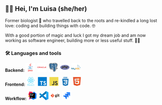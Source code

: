 ## :woman_technologist: Hei, I'm Luisa (she/her)
Former biologist 🧬 who travelled back to the roots and re-kindled a long lost love: coding and building things with code. 🤓

With a good portion of magic and luck I got my dream job and am now working as software engineer, building more or less useful stuff. 👷‍♀️

### :hammer_and_wrench: Languages and tools

<b>Backend:</b>
  <img src="https://github.com/devicons/devicon/blob/master/icons/java/java-original-wordmark.svg" title="Java" alt="Java" width="30" height="30"/>&nbsp;
  <img src="https://github.com/devicons/devicon/blob/master/icons/oracle/oracle-original.svg" title="Oracle" alt="Oracle" width="30" height="30"/>&nbsp;
  <img src="https://github.com/devicons/devicon/blob/master/icons/postgresql/postgresql-original.svg" title="PostgreSQL" alt="PostgreSQL" width="30" height="30"/>&nbsp;
  <img src="https://github.com/devicons/devicon/blob/master/icons/php/php-original.svg" title="PHP" alt="PHP" width="30" height="30"/>&nbsp;
  <img src="https://github.com/devicons/devicon/blob/master/icons/mysql/mysql-original-wordmark.svg" title="MySQL" alt="MySQL" width="30" height="30"/>&nbsp;

<b>Frontend:</b>
  <img src="https://github.com/devicons/devicon/blob/master/icons/react/react-original-wordmark.svg" title="React" alt="React" width="30" height="30"/>&nbsp;
  <img src="https://github.com/devicons/devicon/blob/master/icons/typescript/typescript-original.svg" title="TypeScript"  alt="TypeScript" width="30" height="30"/>&nbsp;
  <img src="https://github.com/devicons/devicon/blob/master/icons/javascript/javascript-original.svg" title="JavaScript" alt="JavaScript" width="30" height="30"/>&nbsp;
  <img src="https://github.com/devicons/devicon/blob/master/icons/css3/css3-plain-wordmark.svg"  title="CSS3" alt="CSS" width="30" height="30"/>&nbsp;
  <img src="https://github.com/devicons/devicon/blob/master/icons/html5/html5-original.svg" title="HTML5" alt="HTML" width="30" height="30"/>&nbsp;

<b>Workflow:</b>
  <img src="https://github.com/devicons/devicon/blob/master/icons/intellij/intellij-original.svg" title="IntelliJ" alt="IntelliJ" width="30" height="30"/>&nbsp;
  <img src="https://github.com/devicons/devicon/blob/master/icons/vscode/vscode-original.svg" title="VSCode" alt="VSCode" width="30" height="30"/>&nbsp;
  <img src="https://github.com/devicons/devicon/blob/master/icons/git/git-original-wordmark.svg" title="Git" alt="Git" width="30" height="30"/>&nbsp;
  <img src="https://github.com/devicons/devicon/blob/master/icons/jira/jira-original.svg" title="Jira" alt="Jira" width="30" height="30"/>&nbsp;
